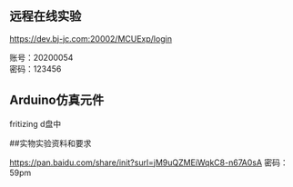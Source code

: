 ## 远程在线实验
https://dev.bj-jc.com:20002/MCUExp/login <br>

账号：20200054 <br>
密码：123456

## Arduino仿真元件

fritizing d盘中

##实物实验资料和要求

https://pan.baidu.com/share/init?surl=jM9uQZMEiWqkC8-n67A0sA 密码：59pm
